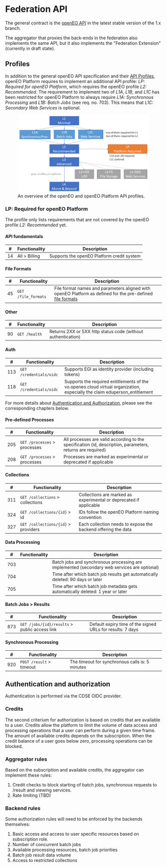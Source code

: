 # Federation API

The general contract is the [openEO API](https://api.openeo.org) in the latest stable version of the 1.x branch.

The aggregator that proxies the back-ends in the federation also implements the same API, but it also implements the "Federation Extension" (currently in draft state).

## Profiles

In addition to the general openEO API specification and their [API Profiles](https://openeo.org/documentation/1.0/developers/profiles/api.html),
openEO Platform requires to implement an additional API profile:
*LP: Required for openEO Platform*, which requires the openEO profile *L2: Recommended*.
The requirement to implement two of *L1A*, *L1B*, and *L1C* has been restricted for openEO Platform to always require *L1A: Synchronous Processing* and *L1B: Batch Jobs* (see req. no. 703). This means that *L1C: Secondary Web Services* is optional.

<figure>
    <img src="./profiles/api.png" alt="The hierarchy of openEO and openEO Platform API profiles.">
    <figcaption>An overview of the openEO and openEO Platform API profiles.</figcaption>
</figure>

### LP: Required for openEO Platform

The profile only lists requirements that are not covered by the openEO profile *L2: Recommended* yet.

#### API fundamentals

| # | Functionality | Description |
| -- | -- | -- |
| 14 | All > Billing | Supports the openEO Platform credit system |

#### File Formats

| # | Functionality | Description |
| -- | -- | -- |
| 45 | `GET /file_formats` | File format names and parameters aligned with openEO Platform as defined for the pre-defined [file formats](./fileformats.md) |

#### Other

| # | Functionality | Description |
| -- | -- | -- |
| 90 | `GET /health` | Returns 2XX or 5XX http status code (without authentication) |

#### Auth

| # | Functionality | Description |
| -- | -- | -- |
| 113 | `GET /credentials/oidc` | Supports EGI as identity provider (including tokens) |
| 118 | `GET /credentials/oidc` | Supports the required entitlements of the vo.openeo.cloud virtual organization, especially the claim eduperson_entitlement |

For more details about [Authentication and Authorization](#authentication-and-authorization), please see the corresponding chapters below.

#### Pre-defined Processes

| # | Functionality | Description |
| -- | -- | -- |
| 205 | `GET /processes` > processes | All processes are valid according to the specification (id, description, parameters, returns are required) |
| 208 | `GET /processes` > processes | Processes are marked as experimental or deprecated if applicable |

#### Collections

| # | Functionality | Description |
| -- | -- | -- |
| 311 | `GET /collections` > collections | Collections are marked as experimental or deprecated if applicable |
| 324 | `GET /collections/{id}` > id | IDs follow the openEO Platform naming convention |
| 327 | `GET /collections/{id}` > providers | Each collection needs to expose the backend offering the data |

#### Data Processing

| # | Functionality | Description |
| -- | -- | -- |
| 703 |  | Batch jobs and synchronous processing are implemented (secondary web services are optional) |
| 704 |  | Time after which batch job results get automatically deleted: 90 days or later |
| 705 |  | Time after which batch job metadata gets automatically deleted: 1 year or later |

#### Batch Jobs > Results

| # | Functionality | Description |
| -- | -- | -- |
| 873 | `GET /jobs/{id}/results` > public access link | Default expiry time of the signed URLs for results: 7 days |

#### Synchronous Processing

| # | Functionality | Description |
| -- | -- | -- |
| 920 | `POST /result` > timeout | The timeout for synchronous calls is: 5 minutes |

## Authentication and authorization

Authentication is performed via the CDSE OIDC provider.

### Credits

The second criterium for authorization is based on credits that are available to a user. Credits allow the platform to limit the volume of data access and processing operations that a user can perform during a given time frame. The amount of available credits depends on the subscription.
When the credit balance of a user goes below zero, processing operations can be blocked.

### Aggregator rules

Based on the subscription and available credits, the aggregator can implement these rules:

1. Credit checks to block starting of batch jobs, synchronous requests to /result and viewing services.
2. Rate limiting (TBD)

### Backend rules

Some authorization rules will need to be enforced by the backends themselves:

1. Basic access and access to user specific resources based on subscription role.
2. Number of concurrent batch jobs
3. Available processing resources, batch job priorities
4. Batch job result data volume
5. Access to restricted collections
